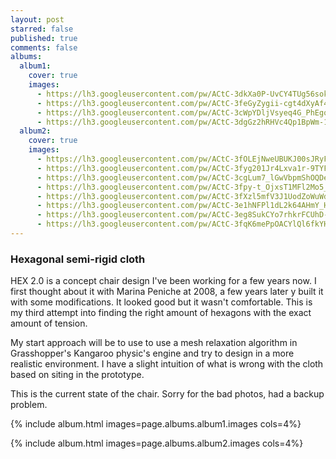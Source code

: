 ```yaml
---
layout: post
starred: false
published: true
comments: false
albums:
  album1:
    cover: true
    images:
      - https://lh3.googleusercontent.com/pw/ACtC-3dkXa0P-UvCY4TUg56sokM07QzFhIhn4JqfpM_qXUYwIZvVrv7dQ7hnSK2np_jg_fsvIHjaog3IV5GBygALI39T4S8f0Spf-f5LCNpVit96AW3vRH-8A1_g5ooL8SPXtaoKosMqO9CE45hoISR93bTgwg=w670-h893-no?authuser=1
      - https://lh3.googleusercontent.com/pw/ACtC-3feGyZygii-cgt4dXyAf4AkupoFfr2UpLnGkCTDNvAJIaizbJ78dVejwD2dAJmSVSQSaV8cmAc_-f4amvW8cMdoB-tRaOZj3Jh5wXMkATZ5xJK5Y4AfgFqa14adjvqWRhjJhrCkfxuF3le4kLDEAF9aWg=w670-h893-no?authuser=1
      - https://lh3.googleusercontent.com/pw/ACtC-3cWpYDljVsyeq4G_PhEgocmT-J9N3J6zvUwaYGgRfBaperEresqy_V-YKgggaC9BiW5HCEFZrSs-3W29SSfBvmKaSg_66MSRQSoYCWuU6z6Qbf8Vn3yCa10dTS1Ozcc3aFEOCRA9I-YzPQ-OmE06cjQ0A=w670-h893-no?authuser=1
      - https://lh3.googleusercontent.com/pw/ACtC-3dgGz2hRHVc4Qp1BpWm-18pJE9OSe-dDYNr1i0Rcxp--LqR213qK-5qDg4uz_L94vwXOjh4eCr8NubtZwl-Fq7ykhMqXVIAYyZ0uW65IUzexUqBtwVuOm8jeQdhXHKhk0gu1-563NGV_FUVarQsbwf2bQ=w670-h893-no?authuser=1
  album2:
    cover: true
    images:
      - https://lh3.googleusercontent.com/pw/ACtC-3fOLEjNweUBUKJ00sJRyFHgMr9m_s93CR4FWYHY95f7_Ym-jeI2jX5oN2puobx9eHAA7HHHy3_6feGMyySReCtC4hL8k_WITJ9S2vd7U8ZqTHi0F9Ak5O-IIzfNdvKZVpD2-uvl97BNYD5cH_uJtaplqQ=w1600-h818-no?authuser=1
      - https://lh3.googleusercontent.com/pw/ACtC-3fyg201Jr4Lxva1r-9TYFXsA7DUfg1ihbeEdVlDNkttGE47gfbpPUBoSEwmPSegN3ZEIfChfRB9hM3zvQHPyEOK8UmcMEg7_-Lu5erA3IHZPfNGnZ6cBaJtGyUEhz3kSXxoqA3dPb9P-kbBntrCvwowPQ=w1600-h818-no?authuser=1
      - https://lh3.googleusercontent.com/pw/ACtC-3cgLum7_lGwVbpmShOQDezdjitJ4HY9FAktXybbFhrQuYbzsZjfTVW17N9kvZ-KEKGCeCIPuUpiXAUAHi06hlxVIUq4hjhk0sgxVbf12Y5YCW8EbJH6ge-CnoU87PmatoBGaASdIh7WazqWYCArtaXwKw=w1600-h818-no?authuser=1
      - https://lh3.googleusercontent.com/pw/ACtC-3fpy-t_OjxsT1MFl2Mo5_Y7AXSwM81zNT0STJOOS44VIfLXXUVzJS0OnuirP6PItzR1TRoGI7cF75TsGwQP4tvY-cIy42Bp2qxMkgf8ATOCFPMvVyqK5lklmxUiaq440CBWLXzhQ3TDfskBfFkAzL_F4Q=w1600-h818-no?authuser=1
      - https://lh3.googleusercontent.com/pw/ACtC-3fXzl5mfV3J1UodZoWuWd3j_y-hJmOAuQuNNcN8b_3OsBPU_nrztm9mxtvOZ0f-FYpaTdHLQRKZOmccpfpa4IcL32Ra13pjstSrCIAWKkJPtODgK_XJxX5kz4lZPK5-suV9PC-3bgZQnWbBQuFTogKERw=w1600-h818-no?authuser=1
      - https://lh3.googleusercontent.com/pw/ACtC-3e1hNFPl1dL2k64AHmY_H4ACILs8i3TNZf5UOEdIKP_Kw4Ll72hwXjWc4AnOq6iPnbCcikAi3DDbWsCwV2u6M9KKvKRwZwqwQF4LoEzUxg4jd86Bjp67nlfDZc3ErU8ClML-l3xtWL9JMEt-wvAmEWqIQ=w1600-h818-no?authuser=1
      - https://lh3.googleusercontent.com/pw/ACtC-3eg8SukCYo7rhkrFCUhD-67JGS8S__xrfSU3_lLXKHN1mM1lNlsvzlIbT0Lqq2dmaIoUzrK0X3rB57q6OVpA4wb3ivL_NceHePpx_8zZzliX79l8ly06WYU3UJiZTYOxMMG0PYPxLgQyajCxcBpFXznwA=w974-h498-no?authuser=1
      - https://lh3.googleusercontent.com/pw/ACtC-3fqK6mePpOACYlQl6fkYHklhXvJYQWW35u2yM2OXOC3rsYnWbPPmRG7J1tt92_O7z4lRUreZCae0l7zIt051dj2YUpJQBAY6o1JZ4bboyfqtekzCOYklJOAjGbatkDZn2vEo70hSbrPknl_a6XpO_4plA=w1600-h818-no?authuser=1
---
```


### Hexagonal semi-rigid cloth
HEX 2.0 is a concept chair design I've been working for a few years now. I first thought about it with Marina Peniche at 2008, a few years later y built it with some modifications. It looked good but it wasn't comfortable. This is my third attempt into finding the right amount of hexagons with the exact amount of tension.

My start approach will be to use to use a mesh relaxation algorithm in Grasshopper's Kangaroo physic's engine and try to design in a more realistic environment. I have a slight intuition of what is wrong with the cloth based on siting in the prototype.

This is the current state of the chair. Sorry for the bad photos, had a backup problem.

{% include album.html images=page.albums.album1.images cols=4%}

{% include album.html images=page.albums.album2.images cols=4%}
